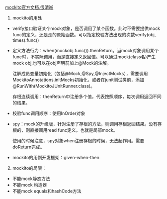 [mockito官方文档,很清晰](https://javadoc.io/doc/org.mockito/mockito-core/latest/org/mockito/Mockito.html#1)
1. mockito的用处
- verify接口验证某个mock对象，是否调用了某个函数。此时不需要提供mock func的定义，还是走的原始函数。可以指定校验方法出现的次数verify(obj, times).func()
- 定义方法行为：when(mockobj.func()).thenReturn。当mock对象调用某个func时，不实际调用，而是直接定义返回值。可以通过mock(class名)产生mock obj,也可以在obj声明前加上@Mock的注解。

	注解成员变量初始化（包括@Mock,@Spy,@InjectMocks），需要调用MockitoAnnotations.initMocks初始化，或者在junit测试类前，添加@RunWith(MockitoJUnitRunner.class)。
	
	存根连续调用：thenReturn中注册多个值，代表按照顺序，每次调用返回不同的结果。
	
- 校验func调用顺序：使用InOrder对象

- spy：mock的升级版，针对注册了存根的方法，则调用存根返回结果。没有存根的，则直接调用read func定义。也就是局部mock。

	使用的时候注意，spy对象when注册存根的时候，无法起作用。需要doReturn完成。
	
- mockito的用例开发框架：given-when-then

2. mockito的局限：
- 不能mock静态方法
- 不能mock 构造器
- 不能mock equals和hashCode方法